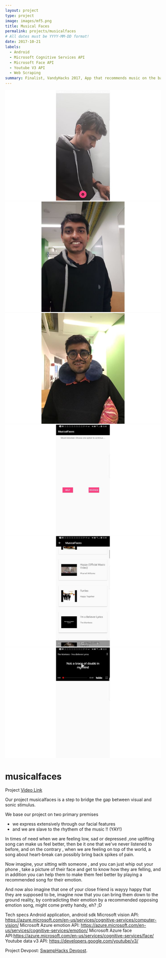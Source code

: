 ```yaml
---
layout: project
type: project
image: images/mf5.png
title: Musical Faces
permalink: projects/musicalfaces
# All dates must be YYYY-MM-DD format!
date: 2017-10-21
labels:
  - Android
  - Microsoft Cognitive Services API
  - Microsoft Face API
  - Youtube V3 API
  - Web Scraping
summary: Finalist, VandyHacks 2017, App that recommends music on the basis of user's facial expressions
---
```


<div class="ui image">
  <img class="ui image" src="../images/mf1.png">
  <img class="ui image" src="../images/mf2.png">
  <img class="ui image" src="../images/mf3.png">
  <img class="ui image" src="../images/mf4.png">
  <img class="ui image" src="../images/mf5.png">
  <img class="ui image" src="../images/mf6.png">
</div>

# musicalfaces

Project [Video Link](https://youtu.be/wetPkyiPhww)

Our project musicalfaces is a step to bridge the gap between visual and sonic stimulus. 

We base our project on two primary premises
- we express extensively through our facial features
- and we are slave to the rhythem of the music !! (YAY!)



In times of need when we are feeling low, sad or depressed ,one uplifting song can make us feel better, then be it one that we've never listened to before, and on the contrary , when we are feeling on top of the world, a song about heart-break can possibly bring back spikes of pain.

Now imagine, your sitting with someone , and you can just whip out your phone , take a picture of their face and get to know how they are felling, and in addition you can help them to make them feel better by playing a recommended song for their emotion.

And now also imagine that one of your close friend is wayyy happy that they are supposed to be, imagine now that you can bring them down to the ground reality, by contradicting their emotion by a recommended opposing emotion song, might come pretty handy, eh? ;D

Tech specs
Android application, android sdk
Microsoft vision API: https://azure.microsoft.com/en-us/services/cognitive-services/computer-vision/
Microsoft Azure emotion API: https://azure.microsoft.com/en-us/services/cognitive-services/emotion/
Microsoft Azure face API:https://azure.microsoft.com/en-us/services/cognitive-services/face/
Youtube data v3 API: https://developers.google.com/youtube/v3/



Project Devpost: [SwampHacks Devpost](https://devpost.com/software/opendoors).
